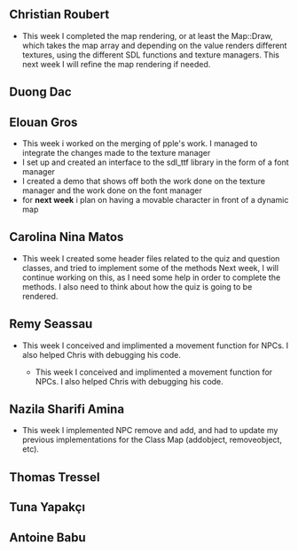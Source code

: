 ## Christian Roubert
- This week I completed the map rendering, or at least the Map::Draw, which takes the map array and depending on the value renders different textures, using the different SDL functions and texture managers. This next week I will refine the map rendering if needed. 

## Duong Dac

## Elouan Gros
- This week i worked on the merging of pple's work. I managed to integrate the changes made to the texture manager
- I set up and created an interface to the sdl_ttf library in the form of a font manager 
- I created a demo that shows off both the work done on the texture manager and the work done on the font manager
- for **next week** i plan on having a movable character in front of a dynamic map

## Carolina Nina Matos
- This week I created some header files related to the quiz and question classes, and tried to implement some of the methods
Next week, I will continue working on this, as I need some help in order to complete the methods. I also need to think about how the quiz is going to be rendered.

## Remy Seassau
- This week I conceived and implimented a movement function for NPCs. I also helped Chris with debugging his code.

    - This week I conceived and implimented a movement function for NPCs. I also helped Chris with debugging his code.

## Nazila Sharifi Amina
- This week I implemented NPC remove and add, and had to update my previous implementations for the Class Map (addobject, removeobject, etc).

## Thomas Tressel

## Tuna Yapakçı

## Antoine Babu

